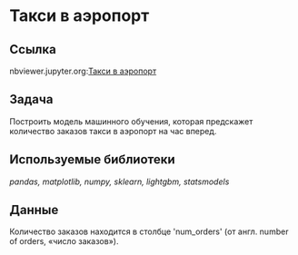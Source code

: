 # Такси в аэропорт

## Ссылка
nbviewer.jupyter.org:[Такси в аэропорт](https://nbviewer.jupyter.org/github/svvema/Yandex_praktikum-proj/blob/main/ML_projects/ML_regresion_timeline_taxi_airport/ML_regresion_timeline_taxi_airport.ipynb)

## Задача

Построить модель машинного обучения, которая предскажет количество заказов такси в аэропорт на час вперед.

## Используемые библиотеки
*pandas, matplotlib, numpy, sklearn, lightgbm, statsmodels*

## Данные

Количество заказов находится в столбце 'num_orders' (от англ. number of orders, «число заказов»).


